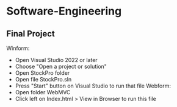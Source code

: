 # Software-Engineering
## Final Project
Winform:
* Open Visual Studio 2022 or later
* Choose "Open a project or solution"
* Open StockPro folder
* Open file StockPro.sln
* Press "Start" button on Visual Studio to run that file
Webform:
* Open folder WebMVC
* Click left on Index.html > View in Browser to run this file
